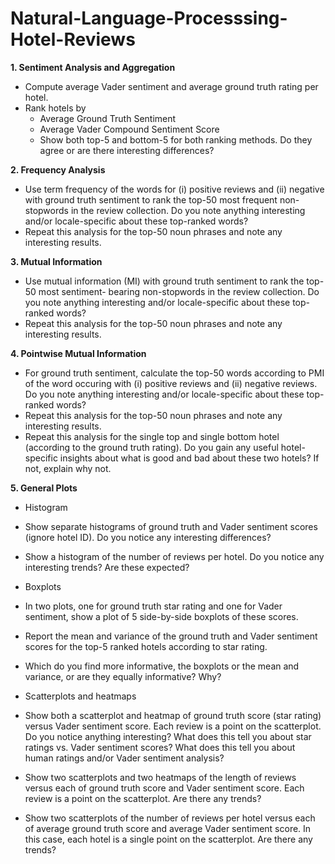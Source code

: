 # Natural-Language-Processsing-Hotel-Reviews

**1. Sentiment Analysis and Aggregation**
* Compute average Vader sentiment and average ground truth rating per hotel.
* Rank hotels by
  * Average Ground Truth Sentiment
  * Average Vader Compound Sentiment Score
  * Show both top-5 and bottom-5 for both ranking methods. Do they agree or are there interesting differences?

**2. Frequency Analysis**
* Use term frequency of the words for (i) positive reviews and (ii) negative with ground truth
sentiment to rank the top-50 most frequent non-stopwords in the review collection. Do you
note anything interesting and/or locale-specific about these top-ranked words?
* Repeat this analysis for the top-50 noun phrases and note any interesting results.


**3. Mutual Information**

* Use mutual information (MI) with ground truth sentiment to rank the top-50 most sentiment-
bearing non-stopwords in the review collection. Do you note anything interesting and/or
locale-specific about these top-ranked words?
* Repeat this analysis for the top-50 noun phrases and note any interesting results.

**4. Pointwise Mutual Information**
* For ground truth sentiment, calculate the top-50 words according to PMI of the word occuring
with (i) positive reviews and (ii) negative reviews. Do you note anything interesting and/or
locale-specific about these top-ranked words?
* Repeat this analysis for the top-50 noun phrases and note any interesting results.
* Repeat this analysis for the single top and single bottom hotel (according to the ground
truth rating). Do you gain any useful hotel-specific insights about what is good and bad
about these two hotels? If not, explain why not.

**5. General Plots**
* Histogram
 * Show separate histograms of ground truth and Vader sentiment scores (ignore hotel ID).
Do you notice any interesting differences? 
 * Show a histogram of the number of reviews per hotel. Do you notice any interesting
trends? Are these expected?

* Boxplots
 * In two plots, one for ground truth star rating and one for Vader sentiment, show a plot
of 5 side-by-side boxplots of these scores.
 * Report the mean and variance of the ground truth and Vader sentiment scores for the
top-5 ranked hotels according to star rating.
 * Which do you find more informative, the boxplots or the mean and variance, or are they
equally informative? Why?

* Scatterplots and heatmaps
 * Show both a scatterplot and heatmap of ground truth score (star rating) versus Vader
sentiment score. Each review is a point on the scatterplot. Do you notice anything
interesting? What does this tell you about star ratings vs. Vader sentiment scores?
What does this tell you about human ratings and/or Vader sentiment analysis?
 * Show two scatterplots and two heatmaps of the length of reviews versus each of ground
truth score and Vader sentiment score. Each review is a point on the scatterplot. Are
there any trends?
 * Show two scatterplots of the number of reviews per hotel versus each of average ground
truth score and average Vader sentiment score. In this case, each hotel is a single point
on the scatterplot. Are there any trends?
